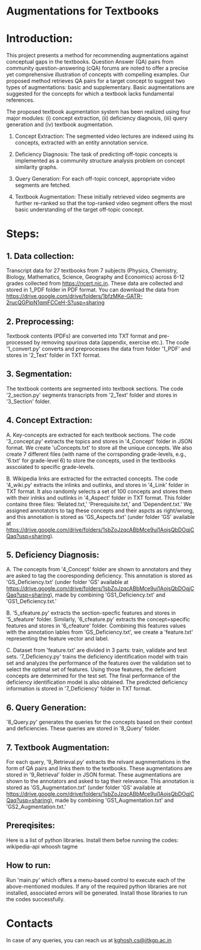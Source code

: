 # Augmentations for Textbooks

# Introduction:
This project presents a method for recommending augmentations against conceptual gaps in the textbooks. Question Answer (QA) pairs from community question-answering (cQA) forums are noted to offer a precise yet comprehensive illustration of concepts with compelling examples. Our proposed method retrieves QA pairs for a target concept to suggest two types of augmentations: basic and supplementary. Basic augmentations are suggested for the concepts for which a textbook lacks fundamental references.

The proposed textbook augmentation system has been realized using four major modules: (i) concept extraction, (ii) deficiency diagnosis, (iii) query generation and (iv) textbook augmentation.

1. Concept Extraction: The segmented video lectures are indexed using its concepts, extracted with an entity annotation service.

2. Deficiency Diagnosis: The task of predicting off-topic concepts is implemented as a community structure analysis problem on concept similarity graphs.

3. Query Generation: For each off-topic concept, appropriate video segments are fetched.

4. Textbook Augmentation: These initially retrieved video segments are further re-ranked so that the top-ranked video segment offers the most basic understanding of the target off-topic concept.

# Steps:
## 1. Data collection:
Transcript data for 27 textbooks from 7 subjects (Physics, Chemistry, Biology, Mathematics, Science, Geography and Economics) across 6-12 grades collected from https://ncert.nic.in. These data are collected and stored in 1_PDF folder in PDF format. You can download the data from https://drive.google.com/drive/folders/1bfzMKe-GATR-2rucQGPipN1qmFCCeH-S?usp=sharing
## 2. Preprocessing:
Textbook contents (PDFs) are converted into TXT format and pre-processed by removing spurious data (appendix, exercise etc.). The code '1_convert.py' converts and preprocesses the data from folder '1_PDF' and stores in '2_Text' folder in TXT format.
## 3. Segmentation:
The textbook contents are segmented into textbook sections. The code '2_section.py' segments transcripts from '2_Text' folder and stores in '3_Section' folder.
## 4. Concept Extraction:
A. Key-concepts are extracted for each textbook sections. The code '3_concept.py' extracts the topics and stores in '4_Concept' folder in JSON format. We create 'uConcepts.txt' to store all the unique concepts. We also create 7 different files (with name of the corrsponding grade-levels, e.g., '6.txt' for grade-level 6) to store the concepts, used in the textbooks asscoiated to specific grade-levels.

B. Wikipedia links are extracted for the extracted concepts. The code '4_wiki.py' extracts the inlinks and outlinks, and stores in '4_Link' folder in TXT format. It also randomly selects a set of 100 concepts and stores them with their inlnks and outlinks in '4_Aspect' folder in TXT format. This folder contains three files: 'Related.txt,' 'Prerequisite.txt,' and 'Dependent.txt.' We assigned annotatotrs to tag these concepts and their aspcts as right/wrong, and this annotation is stored as 'GS_Aspects.txt' (under folder 'GS' available at https://drive.google.com/drive/folders/1sbZoJzqcABbMce9uj1AojsQbDOqjCQaq?usp=sharing).

## 5. Deficiency Diagnosis:
A. The concepts from '4_Concept' folder are shown to annotators and they are asked to tag the cooresponding deficiency. This annotation is stored as 'GS_Deficiency.txt' (under folder 'GS' available at https://drive.google.com/drive/folders/1sbZoJzqcABbMce9uj1AojsQbDOqjCQaq?usp=sharing), made by combining 'GS1_Deficiency.txt' and 'GS1_Deficiency.txt.'

B. '5_sfeature.py' extracts the section-specfic features and stores in '5_sfeature' folder. Similarly, '6_cfeature.py' extracts the concept=specific features and stores in '6_cfeature' folder. Combining this features values with the annotation lables from 'GS_Deficiency.txt', we create a 'feature.txt' representing the feature vector and label.

C. Dataset from 'feature.txt' are divided in 3 parts: train, validate and test sets. '7_Deficiency.py' trains the deficiency identification model with train set and analyzes the performance of the features over the validation set to select the optimal set of features. Using those features, the deficient concepts are determined for the test set. The final performance of the deficiency identification model is also obtained. The predicted deficiency information is stored in '7_Deficiency' folder in TXT format.
## 6. Query Generation:
'8_Query.py' generates the queries for the concepts based on their context and deficiencies. These queries are stored in '8_Query' folder.
## 7. Textbook Augmentation:
For each query, '9_Retrieval.py' extracts the relvant augnmentations in the form of QA pairs and links them to the textbooks. These augmentations are stored in '9_Retrieval' folder in JSON format. These augmentations are shown to the annotators and asked to tag their relevance. This annotation is stored as 'GS_Augmentation.txt' (under folder 'GS' available at https://drive.google.com/drive/folders/1sbZoJzqcABbMce9uj1AojsQbDOqjCQaq?usp=sharing), made by combining 'GS1_Augmentation.txt' and 'GS2_Augmentation.txt.'

## Prereqisites:
Here is a list of python libraries. Install them befoe running the codes:
wikipedia-api
whoosh
tagme

## How to run:
Run 'main.py' which offers a menu-based control to execute each of the above-mentioned modules. If any of the required python libraries are not installed, associated errors will be generated. Install those libraries to run the codes successfully.

# Contacts
In case of any queries, you can reach us at kghosh.cs@iitkgp.ac.in
